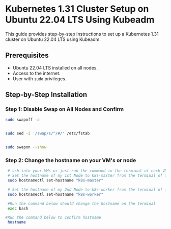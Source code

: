 #  Kubernetes 1.31 Cluster Setup on Ubuntu 22.04 LTS Using Kubeadm
This guide provides step-by-step instructions to set up a Kubernetes 1.31 cluster on Ubuntu 22.04 LTS using Kubeadm.

## Prerequisites

- Ubuntu 22.04 LTS installed on all nodes.
- Access to the internet.
- User with `sudo` privileges.

## Step-by-Step Installation

### Step 1: Disable Swap on All Nodes and Confirm

```bash
sudo swapoff -a


sudo sed -i '/swap/s/^/#/' /etc/fstab


sudo swapon --show
```
### Step 2: Change the hostname on your VM's or node
```bash
 # ssh into your VMs or just run the command in the terminal of each VM or node
 # Set the hostname of my 1st Node to k8s-master from the terminal of the node
 sudo hostnamectl set-hostname "k8s-master"

 # Set the hostname of my 2nd Node to k8s-worker from the terminal of the node
 sudo hostnamectl set-hostname "k8s-worker"

 #Run the command below should change the hostname on the terminal
 exec bash

#Run the command below to confirm hostname
 hostname
```